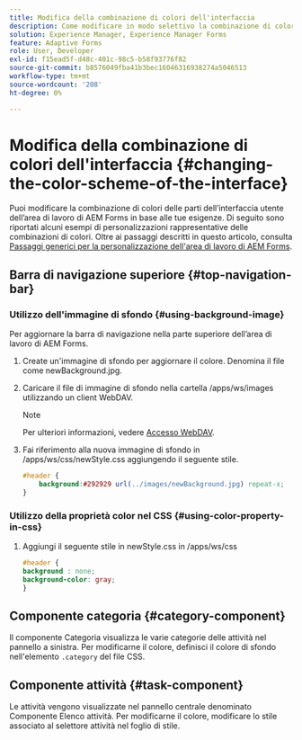 ```yaml
---
title: Modifica della combinazione di colori dell'interfaccia
description: Come modificare in modo selettivo la combinazione di colori delle parti dell’interfaccia utente di AEM Forms Workspace.
solution: Experience Manager, Experience Manager Forms
feature: Adaptive Forms
role: User, Developer
exl-id: f15ead5f-d48c-401c-98c5-b58f93776f82
source-git-commit: b8576049fba41b3bec16046316938274a5046513
workflow-type: tm+mt
source-wordcount: '208'
ht-degree: 0%

---
```


# Modifica della combinazione di colori dell&#39;interfaccia {#changing-the-color-scheme-of-the-interface}

Puoi modificare la combinazione di colori delle parti dell’interfaccia utente dell’area di lavoro di AEM Forms in base alle tue esigenze. Di seguito sono riportati alcuni esempi di personalizzazioni rappresentative delle combinazioni di colori. Oltre ai passaggi descritti in questo articolo, consulta [Passaggi generici per la personalizzazione dell&#39;area di lavoro di AEM Forms](/help/forms/using/generic-steps-html-workspace-customization.md).

## Barra di navigazione superiore {#top-navigation-bar}

### Utilizzo dell&#39;immagine di sfondo {#using-background-image}

Per aggiornare la barra di navigazione nella parte superiore dell’area di lavoro di AEM Forms.

1. Create un&#39;immagine di sfondo per aggiornare il colore. Denomina il file come newBackground.jpg.
1. Caricare il file di immagine di sfondo nella cartella /apps/ws/images utilizzando un client WebDAV.

   >[!NOTE]
   >
   >Per ulteriori informazioni, vedere [Accesso WebDAV](/help/sites-administering/webdav-access.md).

1. Fai riferimento alla nuova immagine di sfondo in /apps/ws/css/newStyle.css aggiungendo il seguente stile.

   ```css
   #header {
       background:#292929 url(../images/newBackground.jpg) repeat-x;
   }
   ```

### Utilizzo della proprietà color nel CSS {#using-color-property-in-css}

1. Aggiungi il seguente stile in newStyle.css in /apps/ws/css

   ```css
   #header {
   background : none;
   background-color: gray;
   }
   ```

## Componente categoria {#category-component}

Il componente Categoria visualizza le varie categorie delle attività nel pannello a sinistra. Per modificarne il colore, definisci il colore di sfondo nell&#39;elemento `.category` del file CSS.

## Componente attività {#task-component}

Le attività vengono visualizzate nel pannello centrale denominato Componente Elenco attività. Per modificarne il colore, modificare lo stile associato al selettore attività nel foglio di stile.
